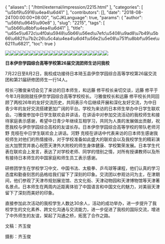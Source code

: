 {
    "aliases": [
        "/html/external/impression/2215.html"
    ],
    "categories": [
        "\u5bf9\u5916\u4ea4\u6d41"
    ],
    "contributors": [],
    "date": "2018-08-24T00:00:00+08:00",
    "isCJKLanguage": true,
    "params": {
        "author": "\u56fd\u9645\u90e8"
    },
    "slug": "2215",
    "tags": [
        "\u5b66\u8bbf\u4ea4\u6d41"
    ],
    "title": "\u65e5\u672c\u4f0a\u5948\u5b66\u56ed\u7efc\u5408\u9ad8\u7b49\u5b66\u6821\u7b2c26\u5c4a\u4ea4\u6d41\u56e2\u5e08\u751f\u8bbf\u95ee\u6211\u6821",
    "toc": true
}

![](https://cdn.tfls.online/mirror/full/6b1f1936f9756c0be895a6fbdf5d66e29b665569.jpg)![](https://cdn.tfls.online/mirror/full/ab27a18814f945f5e3fde849e162325c69cc99b5.jpg)![](https://cdn.tfls.online/mirror/full/4e2b633fd1f92ff7195b59b600f71568e7a9180d.jpg)![](https://cdn.tfls.online/mirror/full/2dee18461b95f9b892657b066ddec188d68d2eb4.jpg)![](https://cdn.tfls.online/mirror/full/d0e6cfc3e7708ff7218b0c87fc6dd91587eb88c9.jpg)![](https://cdn.tfls.online/mirror/full/c37e36dc5553e114790d679d8ee63b60e1b33f0b.jpg)![](https://cdn.tfls.online/mirror/full/cbc49e938a9f2aa77fad333f1fde4f12fc6176dd.jpg)![](https://cdn.tfls.online/mirror/full/94c7f2c2b62731dad035de401962fc8f65346612.jpg)![](https://cdn.tfls.online/mirror/full/c2129904e29ab9e0c0d2d55d1ce9607e379a57ad.jpg)![](https://cdn.tfls.online/mirror/full/ecbcfc93e2035144ac6f061c6fdee2d4a60da82b.jpg)![](https://cdn.tfls.online/mirror/full/17d80119dc54c09c8756016008567cccd879377e.jpg)![](https://cdn.tfls.online/mirror/full/727074e9f466291b7d4a86fa84668bd0a56ea164.jpg)![](https://cdn.tfls.online/mirror/full/d110a3c64a2ac0f97267bbabc4c2b1e58c790e3b.jpg)![](https://cdn.tfls.online/mirror/full/9b9ea0f2710a7aac9b92a6ca15e04d7bfcef58bc.jpg)![](https://cdn.tfls.online/mirror/full/1c76d01963c015fb3902d5b6cdfafba496b92492.jpg)![](https://cdn.tfls.online/mirror/full/cb5d03d5a1225041e43656cd783720b7845ec636.jpg)![](https://cdn.tfls.online/mirror/full/de6623a6f25f258f38ba6a2c9b5daeb30e6389de.jpg)![](https://cdn.tfls.online/mirror/full/cda834b196609bf125b4fa99824fd91097bda04f.jpg)![](https://cdn.tfls.online/mirror/full/0fb88b4d9ff7e7c4573664c115bdf9b78acfd430.jpg)![](https://cdn.tfls.online/mirror/full/cccf4026ddfd177105ae3b11b28c089d7053d8e3.jpg)![](https://cdn.tfls.online/mirror/full/550b7f9289fb80e74ad099784778336aab9e2ef3.jpg)




  










**日本伊奈学园综合高等学校第****26****届交流团师生访问我校**




7月22日至8月2日，我校成功接待日本琦玉县伊奈学园综合高等学校第26届交流团和第21届研修团师生一行14人。




校长刁雅俊亲切会见了来访的日本师生，和远藤 修平校长亲切交谈，远藤 修平于今年3月刚刚就任伊奈学园综合高等学校校长。刁雅俊校长和远藤 修平校长共同回顾了两校26年的友好交流历史，共同表示今后继续开展和深化友好交流，为中日青少年的友好交流搭建更加广阔的平台。学校为来访的日本师生举办中日学生联欢会。刁雅俊参加中日学生联欢会并讲话，在讲话中对参加交流活动的我校师生和接待家庭表示感谢，希望中日青少年继续互相学习，共同为人类的发展做出贡献，祝愿我校与伊奈学园综合高校的友谊长存。日本伊奈学园综合高等学校的带队老师河野 克枝在中日学生联欢会上讲话。河野 克枝在讲话中代表来访的日本师生感谢我校师生对他们的热情接待，对于学校准备如此盛大的联欢会以及我校学生的精彩演出大加赞赏并衷心祝愿天津外大附校的师生身体健康、学校繁荣发展。日本学生代表在联欢会上发言，表达了对学校老师、同学的惜别之情，对所有授课教师以及所有接待日本师生的中国家庭和师生员工表示感谢。 




研修团学生在学校学习中文、中国书法、太极拳、乒乓球等课程，他们认真的学习态度和勤奋刻苦的品格给我们留下了深刻的印象。交流团以参观访问为主，在津期间，他们参观了天津市规划展览馆、古文化街、天津动物园和天津博物馆等天津著名景点。日本师生在两周内近距离体验了中国语言和中国文化的魅力，对美丽天津留下了深刻而美好的印象。




直接参加此次活动的我校学生人数达30余人，活动的成功举办，进一步提升了我校学生的文化素养、跨文化沟通与交流能力，进一步促进了我校的国际交流，增进了中外师生的友谊，架起了沟通之桥，拓宽了合作之路。




  











文稿：齐玉俊




摄影：齐玉俊









  



